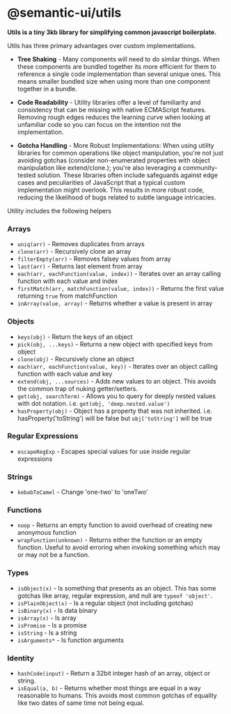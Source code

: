 # @semantic-ui/utils

**Utils is a tiny 3kb library for simplifying common javascript boilerplate.**

Utils has three primary advantages over custom implementations.

* **Tree Shaking** -  Many components will need to do similar things. When these components are bundled together its more efficient for them to reference a single code implementation than several unique ones. This means smaller bundled size when using more than one component together in a bundle.

* **Code Readability** -  Utility libraries offer a level of familiarity and consistency that can be missing with native ECMAScript features. Removing rough edges reduces the learning curve when looking at unfamiliar code so you can focus on the intention not the implementation.

* **Gotcha Handling** - More Robust Implementations: When using utility libraries for common operations like object manipulation, you're not just avoiding gotchas (consider non-enumerated properties with object manipulation like extend/clone.); you're also leveraging a community-tested solution. These libraries often include safeguards against edge cases and peculiarities of JavaScript that a typical custom implementation might overlook. This results in more robust code, reducing the likelihood of bugs related to subtle language intricacies.

Utility includes the following helpers

### Arrays
* `uniq(arr)` - Removes duplicates from arrays
* `clone(arr)` - Recursively clone an array
* `filterEmpty(arr)` - Removes falsey values from array
* `last(arr)` - Returns last element from array
* `each(arr, eachFunction(value, index))` - Iterates over an array calling function with each value and index
* `firstMatch(arr, matchFunction(value, index))` - Returns the first value returning `true` from matchFunction
* `inArray(value, array)` - Returns whether a value is present in array

### Objects
* `keys(obj)` - Return the keys of an object
* `pick(obj, ...keys)` - Returns a new object with specified keys from object
* `clone(obj)` - Recursively clone an object
* `each(arr, eachFunction(value, key))` - Iterates over an object calling function with each value and key
* `extend(obj, ...sources)` - Adds new values to an object. This avoids the common trap of nuking getter/setters.
* `get(obj, searchTerm)` - Allows you to query for deeply nested values with dot notation. i.e. `get(obj, 'deep.nested.value')`
* `hasProperty(obj)` - Object has a property that was not inherited. i.e. hasProperty('toString') will be false but `obj['toString']` will be true

### Regular Expressions
* `escapeRegExp` - Escapes special values for use inside regular expressions

### Strings
* `kebabToCamel` - Change 'one-two' to 'oneTwo'

### Functions
* `noop` - Returns an empty function to avoid overhead of creating new anonymous function
* `wrapFunction(unknown)` - Returns either the function or an empty function. Useful to avoid erroring when invoking something which may or may not be a function.

### Types
* `isObject(x)` - Is something that presents as an object. This has some gotchas like array, regular expression, and null are `typeof 'object'`.
* `isPlainObject(x)` - Is a regular object (not including gotchas)
* `isBinary(x)` - Is data binary
* `isArray(x)` - Is array
* `isPromise` - Is a promise
* `isString` - Is a string
* `isArguments*` - Is function arguments

### Identity
* `hashCode(input)` - Return a 32bit integer hash of an array, object or string.
* `isEqual(a, b)` - Returns whether most things are equal in a way reasonable to humans. This avoids most common gotchas of equality like two dates of same time not being equal.

